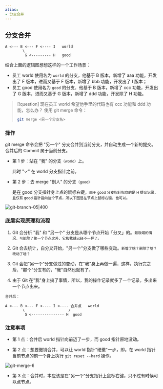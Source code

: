 ```yaml
---
alias: 
- 分支合并
---
```


## 分支合并

```
A <--- B <--- F <---- I   world
        \
         G <--------- H   good
```

结合上面的逻辑图想想这样的一个工作场景：

- 员工 world 使用名为 `world` 的分支，他基于 B 版本，新增了 aaa 功能，开发出了 F 版本，进而又基于 F 版本，新增了 bbb 功能，开发出了 I 版本；
- 员工 good 使用名为 `good` 的分支，他基于 B 版本，新增了 ccc 功能，开发出了 G 版本，进而又基于 G 版本，新增了 ddd 功能，开发除了 H 功能。

> [!question] 现在员工 world 希望他手里的代码也有 ccc 功能和 ddd 功能，怎么办？
> 使用 git merge 命令：
>  ```bash
> git merge <另一个分支名>
> ```

### 操作

git merge 命令会把 "另一个" 分支合并到当前分支，并自动生成一个新的提交。合并后的 Commit 属于当前分支。


- 第 1 步：站在 "我" 的分支<small>（world）</small>上。

  此时 "✓" 在 world 分支指针之前。

- 第 2 步：去 merge "别人" 的分支<small>（good）</small>

  是在 good 分支指针身上点的鼠标右键。<small>由于 good 分支指针指向的是 H 提交记录，且仅有 good 指针指向这个节点，所以下图是在节点上鼠标右键，也可以。</small>

![git-branch-05|400](https://woniumd.oss-cn-hangzhou.aliyuncs.com/java/hemiao/20220627164307.gif)



### 底层实现原理和流程

1. Git 会分析 "我" 和 "另一个" 分支是从哪个节点开始「分叉」的。<small>最极端的情况，可能除了第一个节点之外，它和我就已经不一样了。</small>

2. Git 会去统计，自分叉开始，"另一个"分支做了哪些变动。<small>新增了啥？删除了啥？改动了啥？</small>

3. Git 会把"另一个"分支做过的变动，在"我"身上再做一遍，这样，执行完之后，"那个"分支有的，"我"自然也就有了。

4. 由于 Git 在"我"身上搞了事情，所以，我的操作记录就多了一个记录，多出来一个节点出来。

```
合并后：

A <--- B <--- F <---- I <---- 合并点   world
        \                    /
         G <--------------- H  good
```

### 注意事项

- 第 1 点：合并后 world 指针向前迈了一步，而 good 指针原地没动。

- 第 2 点：想要撤销合并，可以让 world 指针"硬撤"一步，即，在 world 指针当前节点的前一个身上执行 `git reset --hard` 操作。

![git-merge-6](https://woniumd.oss-cn-hangzhou.aliyuncs.com/java/hemiao/20220627164310.gif)

- 第 3 点：合并时，本应该是在"另一个"分支指针上鼠标右键，只不过有时候可以点节点。



